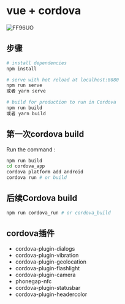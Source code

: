 # vue + cordova

![FF96UO](https://cdn.jsdelivr.net/gh/summer19940609/picture-repo@master/uPic/FF96UO.png)


## 步骤

```bash
# install dependencies
npm install

# serve with hot reload at localhost:8080
npm run serve
或者 yarn serve

# build for production to run in Cordova
npm run build
或者 yarn build

```

## 第一次cordova build

Run the command :

```sh
npm run build
cd cordova_app
cordova platform add android
cordova run # or build
```

## 后续Cordova build

```sh
npm run cordova_run # or cordova_build
```

## cordova插件

- cordova-plugin-dialogs
- cordova-plugin-vibration
- cordova-plugin-geolocation
- cordova-plugin-flashlight
- cordova-plugin-camera
- phonegap-nfc
- cordova-plugin-statusbar
- cordova-plugin-headercolor
